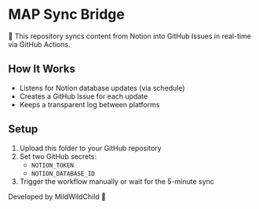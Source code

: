 # MAP Sync Bridge

🚀 This repository syncs content from Notion into GitHub Issues in real-time via GitHub Actions.

## How It Works

- Listens for Notion database updates (via schedule)
- Creates a GitHub Issue for each update
- Keeps a transparent log between platforms

## Setup

1. Upload this folder to your GitHub repository
2. Set two GitHub secrets:
   - `NOTION_TOKEN`
   - `NOTION_DATABASE_ID`
3. Trigger the workflow manually or wait for the 5-minute sync

Developed by MildWildChild 🧬
